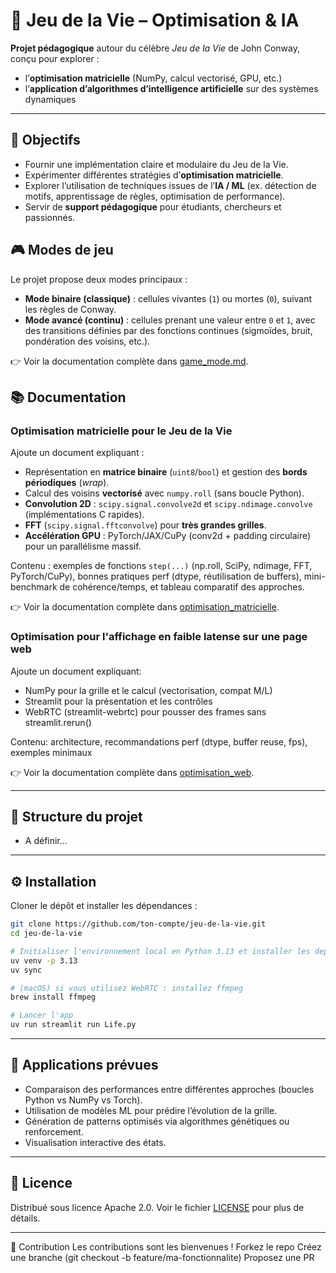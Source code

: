 # 🧬 Jeu de la Vie – Optimisation & IA

**Projet pédagogique** autour du célèbre *Jeu de la Vie* de John Conway, conçu pour explorer :  
- l’**optimisation matricielle** (NumPy, calcul vectorisé, GPU, etc.)  
- l’**application d’algorithmes d’intelligence artificielle** sur des systèmes dynamiques  

---

## 🚀 Objectifs

- Fournir une implémentation claire et modulaire du Jeu de la Vie.  
- Expérimenter différentes stratégies d’**optimisation matricielle**.  
- Explorer l’utilisation de techniques issues de l’**IA / ML** (ex. détection de motifs, apprentissage de règles, optimisation de performance).  
- Servir de **support pédagogique** pour étudiants, chercheurs et passionnés.  


## 🎮 Modes de jeu

Le projet propose deux modes principaux :  

- **Mode binaire (classique)** : cellules vivantes (`1`) ou mortes (`0`), suivant les règles de Conway.  
- **Mode avancé (continu)** : cellules prenant une valeur entre `0` et `1`, avec des transitions définies par des fonctions continues (sigmoïdes, bruit, pondération des voisins, etc.).  

👉 Voir la documentation complète dans [game_mode.md](./Docs/game_mode.md).



## 📚 Documentation

### Optimisation matricielle pour le Jeu de la Vie
Ajoute un document expliquant :
- Représentation en **matrice binaire** (`uint8`/`bool`) et gestion des **bords périodiques** (*wrap*).
- Calcul des voisins **vectorisé** avec `numpy.roll` (sans boucle Python).
- **Convolution 2D** : `scipy.signal.convolve2d` et `scipy.ndimage.convolve` (implémentations C rapides).
- **FFT** (`scipy.signal.fftconvolve`) pour **très grandes grilles**.
- **Accélération GPU** : PyTorch/JAX/CuPy (conv2d + padding circulaire) pour un parallélisme massif.

Contenu : exemples de fonctions `step(...)` (np.roll, SciPy, ndimage, FFT, PyTorch/CuPy), bonnes pratiques perf (dtype, réutilisation de buffers), mini-benchmark de cohérence/temps, et tableau comparatif des approches.

👉 Voir la documentation complète dans [optimisation_matricielle](./Docs/optimisation_matricielle.md).


### Optimisation pour l'affichage en faible latense sur une page web
Ajoute un document expliquant:
- NumPy pour la grille et le calcul (vectorisation, compat M/L)
- Streamlit pour la présentation et les contrôles
- WebRTC (streamlit-webrtc) pour pousser des frames sans streamlit.rerun()

Contenu: architecture, recommandations perf (dtype, buffer reuse, fps), exemples minimaux

👉 Voir la documentation complète dans [optimisation_web](./Docs/optimisation_web.md).

---

## 📂 Structure du projet

- A définir...

---

## ⚙️ Installation

Cloner le dépôt et installer les dépendances :

```bash
git clone https://github.com/ton-compte/jeu-de-la-vie.git
cd jeu-de-la-vie

# Initialiser l'environnement local en Python 3.13 et installer les deps
uv venv -p 3.13
uv sync

# (macOS) si vous utilisez WebRTC : installez ffmpeg
brew install ffmpeg

# Lancer l'app
uv run streamlit run Life.py
```

---

## 🧪 Applications prévues

 - Comparaison des performances entre différentes approches (boucles Python vs NumPy vs Torch).
 - Utilisation de modèles ML pour prédire l’évolution de la grille.
 - Génération de patterns optimisés via algorithmes génétiques ou renforcement.
 - Visualisation interactive des états.

---

## 📜 Licence
Distribué sous licence Apache 2.0.
Voir le fichier [LICENSE](./LICENSE) pour plus de détails.

---

🤝 Contribution
Les contributions sont les bienvenues !
Forkez le repo
Créez une branche (git checkout -b feature/ma-fonctionnalite)
Proposez une PR
